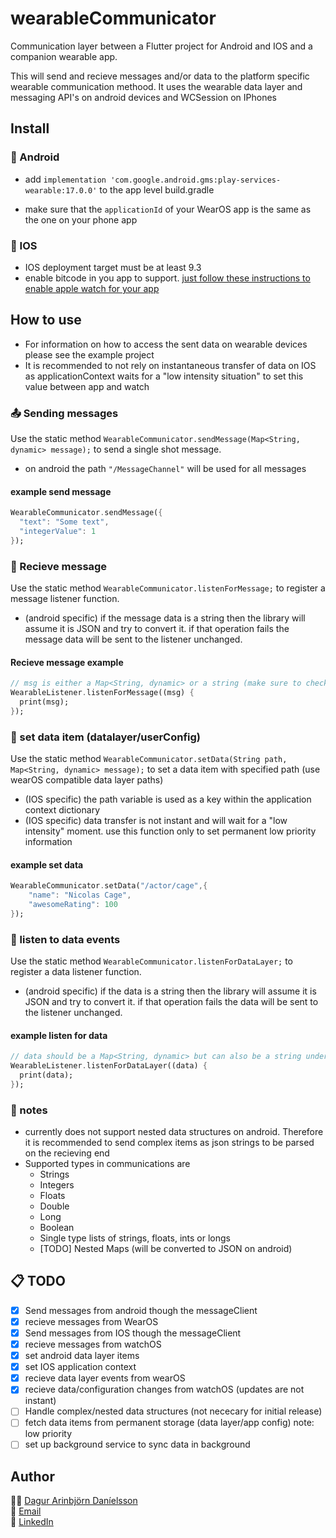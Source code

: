 # wearableCommunicator

Communication layer between a Flutter project for Android and IOS and a companion wearable app.

This will send and recieve messages and/or data to the platform specific wearable communication methood. It uses the wearable data layer and messaging API's on android devices and WCSession on IPhones

## Install

### 🤖 Android

* add ```implementation 'com.google.android.gms:play-services-wearable:17.0.0'``` to the app level build.gradle

* make sure that the  ```applicationId``` of your WearOS app is the same as the one on your phone app

### 🍎 IOS

* IOS deployment target must be at least 9.3
* enable bitcode in you app to support. [just follow these instructions to enable apple watch for your app](https://flutter.dev/docs/development/platform-integration/apple-watch)

## How to use

* For information on how to access the sent data on wearable devices please see the example project
* It is recommended to not rely on instantaneous transfer of data on IOS as applicationContext waits for a "low intensity situation" to set this value between app and watch

### 📤 Sending messages

Use the static method `WearableCommunicator.sendMessage(Map<String, dynamic> message);` to send a single shot message.

* on android the path `"/MessageChannel"` will be used for all messages

#### example send message

```dart
WearableCommunicator.sendMessage({
  "text": "Some text",
  "integerValue": 1
});
```

### 📨 Recieve message

Use the static method `WearableCommunicator.listenForMessage;` to register a message listener function.

* (android specific) if the message data is a string then the library will assume it is JSON and try to convert it. if that operation fails the message data will be sent to the listener unchanged.

#### Recieve message example

```dart
// msg is either a Map<String, dynamic> or a string (make sure to check for that when using the library)
WearableListener.listenForMessage((msg) {
  print(msg);
});
```

### 📕 set data item (datalayer/userConfig)

Use the static method `WearableCommunicator.setData(String path, Map<String, dynamic> message);` to set a data item with specified path (use wearOS compatible data layer paths)

* (IOS specific) the path variable is used as a key within the application context dictionary
* (IOS specific) data transfer is not instant and will wait for a "low intensity" moment. use this function only to set permanent low priority information

#### example set data

```dart
WearableCommunicator.setData("/actor/cage",{
    "name": "Nicolas Cage",
    "awesomeRating": 100
});
```

### 📖 listen to data events

Use the static method `WearableCommunicator.listenForDataLayer;` to register a data listener function.

* (android specific) if the data is a string then the library will assume it is JSON and try to convert it. if that operation fails the data will be sent to the listener unchanged.
  
#### example listen for data

```dart
// data should be a Map<String, dynamic> but can also be a string under exceptional circumstances
WearableListener.listenForDataLayer((data) {
  print(data);
});
```

### 📝 notes

* currently does not support nested data structures on android. Therefore it is recommended to send complex items as json strings to be parsed on the recieving end
* Supported types in communications are
  * Strings
  * Integers
  * Floats
  * Double
  * Long
  * Boolean
  * Single type lists of strings, floats, ints or longs
  * [TODO] Nested Maps (will be converted to JSON on android)

## 📋 TODO

* [X] Send messages from android though the messageClient
* [X] recieve messages from WearOS
* [X] Send messages from IOS though the messageClient
* [X] recieve messages from watchOS
* [X] set android data layer items
* [X] set IOS application context
* [X] recieve data layer events from wearOS
* [X] recieve data/configuration changes from watchOS (updates are not instant)
* [ ] Handle complex/nested data structures (not nececary for initial release)
* [ ] fetch data items from permanent storage (data layer/app config) note: low priority
* [ ] set up background service to sync data in background

## Author

🕴🏻 [Dagur Arinbjörn Daníelsson](https://github.com/gardyna)\
📩 [Email](mailto:dagurdan@gmail.com?subject=[GitHub]%20Flutter%20Wearable%20Communicator)\
🔗 [LinkedIn](https://www.linkedin.com/in/dagurdan/)
